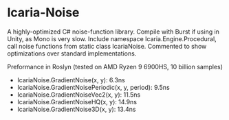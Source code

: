 # Icaria-Noise
A highly-optimized C# noise-function library. Compile with Burst if using in Unity, as Mono is very slow. 
Include namespace Icaria.Engine.Procedural, call noise functions from static class IcariaNoise. 
Commented to show optimizations over standard implementations.

Preformance in Roslyn (tested on AMD Ryzen 9 6900HS, 10 billion samples)
- IcariaNoise.GradientNoise(x, y): 6.3ns
- IcariaNoise.GradientNoisePeriodic(x, y, period): 9.5ns
- IcariaNoise.GradientNoiseVec2(x, y): 11.5ns
- IcariaNoise.GradientNoiseHQ(x, y): 14.9ns
- IcariaNoise.GradientNoise3D(x, y): 13.4ns
